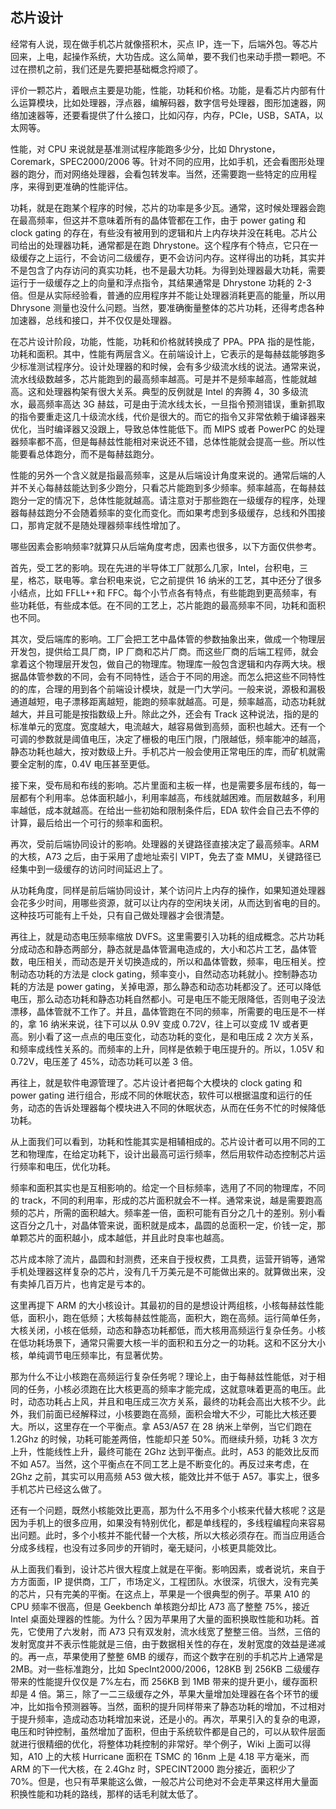 ## 芯片设计

经常有人说，现在做手机芯片就像搭积木，买点 IP，连一下，后端外包。等芯片回来，上电，起操作系统，大功告成。这么简单，要不我们也来动手攒一颗吧。不过在攒机之前，我们还是先要把基础概念捋顺了。

评价一颗芯片，着眼点主要是功能，性能，功耗和价格。功能，是看芯片内部有什么运算模块，比如处理器，浮点器，编解码器，数字信号处理器，图形加速器，网络加速器等，还要看提供了什么接口，比如闪存，内存，PCIe，USB，SATA，以太网等。

性能，对 CPU 来说就是基准测试程序能跑多少分，比如 Dhrystone，Coremark，SPEC2000/2006 等。针对不同的应用，比如手机，还会看图形处理器的跑分，而对网络处理器，会看包转发率。当然，还需要跑一些特定的应用程序，来得到更准确的性能评估。

功耗，就是在跑某个程序的时候，芯片的功率是多少瓦。通常，这时候处理器会跑在最高频率，但这并不意味着所有的晶体管都在工作，由于 power gating 和 clock gating 的存在，有些没有被用到的逻辑和片上内存块并没在耗电。芯片公司给出的处理器功耗，通常都是在跑 Dhrystone。这个程序有个特点，它只在一级缓存之上运行，不会访问二级缓存，更不会访问内存。这样得出的功耗，其实并不是包含了内存访问的真实功耗，也不是最大功耗。为得到处理器最大功耗，需要运行于一级缓存之上的向量和浮点指令，其结果通常是 Dhrystone 功耗的 2-3 倍。但是从实际经验看，普通的应用程序并不能让处理器消耗更高的能量，所以用 Dhrysone 测量也没什么问题。当然，要准确衡量整体的芯片功耗，还得考虑各种加速器，总线和接口，并不仅仅是处理器。

在芯片设计阶段，功能，性能，功耗和价格就转换成了 PPA。PPA 指的是性能，功耗和面积。其中，性能有两层含义。在前端设计上，它表示的是每赫兹能够跑多少标准测试程序分。设计处理器的和时候，会有多少级流水线的说法。通常来说，流水线级数越多，芯片能跑到的最高频率越高。可是并不是频率越高，性能就越高。这和处理器构架有很大关系。典型的反例就是 Intel 的奔腾 4，30 多级流水，最高频率高达 3G 赫兹，可是由于流水线太长，一旦指令预测错误，重新抓取的指令要重走这几十级流水线，代价是很大的。而它的指令又非常依赖于编译器来优化，当时编译器又没跟上，导致总体性能低下。而 MIPS 或者 PowerPC 的处理器频率都不高，但是每赫兹性能相对来说还不错，总体性能就会提高一些。所以性能要看总体跑分，而不是每赫兹跑分。

性能的另外一个含义就是指最高频率，这是从后端设计角度来说的。通常后端的人并不关心每赫兹能达到多少跑分，只看芯片能跑到多少频率。频率越高，在每赫兹跑分一定的情况下，总体性能就越高。请注意对于那些跑在一级缓存的程序，处理器每赫兹跑分不会随着频率的变化而变化。而如果考虑到多级缓存，总线和外围接口，那肯定就不是随处理器频率线性增加了。

哪些因素会影响频率?就算只从后端角度考虑，因素也很多，以下方面仅供参考。

首先，受工艺的影响。现在先进的半导体工厂就那么几家，Intel，台积电，三星，格芯，联电等。拿台积电来说，它之前提供 16 纳米的工艺，其中还分了很多小结点，比如 FFLL++和 FFC。每个小节点各有特点，有些能跑到更高频率，有些功耗低，有些成本低。在不同的工艺上，芯片能跑的最高频率不同，功耗和面积也不同。

其次，受后端库的影响。工厂会把工艺中晶体管的参数抽象出来，做成一个物理层开发包，提供给工具厂商，IP 厂商和芯片厂商。而这些厂商的后端工程师，就会拿着这个物理层开发包，做自己的物理库。物理库一般包含逻辑和内存两大块。根据晶体管参数的不同，会有不同特性，适合于不同的用途。而怎么把这些不同特性的的库，合理的用到各个前端设计模块，就是一门大学问。一般来说，源极和漏极通道越短，电子漂移距离越短，能跑的频率就越高。可是，频率越高，动态功耗就越大，并且可能是按指数级上升。除此之外，还会有 Track 这种说法，指的是的标准单元的宽度。宽度越大，电流越大，越容易做到高频，面积也越大。还有一个可调的参数就是阈值电压，决定了栅极的电压门限，门限越低，频率能冲的越高，静态功耗也越大，按对数级上升。手机芯片一般会使用正常电压的库，而矿机就需要全定制的库，0.4V 电压甚至更低。

接下来，受布局和布线的影响。芯片里面和主板一样，也是需要多层布线的，每一层都有个利用率。总体面积越小，利用率越高，布线就越困难。而层数越多，利用率越低，成本就越高。在给出一些初始和限制条件后，EDA 软件会自己去不停的计算，最后给出一个可行的频率和面积。

再次，受前后端协同设计的影响。处理器的关键路径直接决定了最高频率。ARM 的大核，A73 之后，由于采用了虚地址索引 VIPT，免去了查 MMU，关键路径已经集中到一级缓存的访问时间延迟上了。

从功耗角度，同样是前后端协同设计，某个访问片上内存的操作，如果知道处理器会花多少时间，用哪些资源，就可以让内存的空闲块关闭，从而达到省电的目的。这种技巧可能有上千处，只有自己做处理器才会很清楚。

再往上，就是动态电压频率缩放 DVFS。这里需要引入功耗的组成概念。芯片功耗分成动态和静态两部分，静态就是晶体管漏电造成的，大小和芯片工艺，晶体管数，电压相关，而动态是开关切换造成的，所以和晶体管数，频率，电压相关。控制动态功耗的方法是 clock gating，频率变小，自然动态功耗就小。控制静态功耗的方法是 power gating，关掉电源，那么静态和动态功耗都没了。还可以降低电压，那么动态功耗和静态功耗自然都小。可是电压不能无限降低，否则电子没法漂移，晶体管就不工作了。并且，晶体管跑在不同的频率，所需要的电压是不一样的，拿 16 纳米来说，往下可以从 0.9V 变成 0.72V，往上可以变成 1V 或者更高。别小看了这一点点的电压变化，动态功耗的变化，是和电压成 2 次方关系，和频率成线性关系的。而频率的上升，同样是依赖于电压提升的。所以，1.05V 和 0.72V，电压差了 45%，动态功耗可以差 3 倍。

再往上，就是软件电源管理了。芯片设计者把每个大模块的 clock gating 和 power gating 进行组合，形成不同的休眠状态，软件可以根据温度和运行的任务，动态的告诉处理器每个模块进入不同的休眠状态，从而在任务不忙的时候降低功耗。

从上面我们可以看到，功耗和性能其实是相辅相成的。芯片设计者可以用不同的工艺和物理库，在给定功耗下，设计出最高可运行频率，然后用软件动态控制芯片运行频率和电压，优化功耗。

频率和面积其实也是互相影响的。给定一个目标频率，选用了不同的物理库，不同的 track，不同的利用率，形成的芯片面积就会不一样。通常来说，越是需要跑高频的芯片，所需的面积越大。频率差一倍，面积可能有百分之几十的差别。别小看这百分之几十，对晶体管来说，面积就是成本，晶圆的总面积一定，价钱一定，那单颗芯片的面积越小，成本越低，并且此时良率也越高。

芯片成本除了流片，晶圆和封测费，还来自于授权费，工具费，运营开销等，通常手机处理器这样复杂的芯片，没有几千万美元是不可能做出来的。就算做出来，没有卖掉几百万片，也肯定是亏本的。

这里再提下 ARM 的大小核设计。其最初的目的是想设计两组核，小核每赫兹性能低，面积小，跑在低频；大核每赫兹性能高，面积大，跑在高频。运行简单任务，大核关闭，小核在低频，动态和静态功耗都低，而大核用高频运行复杂任务。小核在低功耗场景下，通常只需要大核一半的面积和五分之一的功耗。这和不区分大小核，单纯调节电压频率比，有显著优势。

那为什么不让小核跑在高频运行复杂任务呢？理论上，由于每赫兹性能低，对于相同的任务，小核必须跑在比大核更高的频率才能完成，这就意味着更高的电压。此时，动态功耗占上风，并且和电压成三次方关系，最终的功耗会高出大核不少。此外，我们前面已经解释过，小核要跑在高频，面积会增大不少，可能比大核还要大。所以，这里存在一个平衡点。拿 A53/A57 在 28 纳米上举例，当它们跑在 1.2Ghz 的时候，功耗可能差两倍，性能却只差 50%。而继续升频，功耗 3 次方上升，性能线性上升，最终可能在 2Ghz 达到平衡点。此时，A53 的能效比反而不如 A57。当然，这个平衡点在不同工艺上是不断变化的。再反过来考虑，在 2Ghz 之前，其实可以用高频 A53 做大核，能效比并不低于 A57。事实上，很多手机芯片已经这么做了。

还有一个问题，既然小核能效比更高，那为什么不用多个小核来代替大核呢？这是因为手机上的很多应用，如果没有特别优化，都是单线程的，多线程编程向来容易出问题。此时，多个小核并不能代替一个大核，所以大核必须存在。而当应用适合分成多线程，也没有过多同步的开销时，毫无疑问，小核更具能效比。

从上面我们看到，设计芯片很大程度上就是在平衡。影响因素，或者说坑，来自于方方面面，IP 提供商，工厂，市场定义，工程团队。水很深，坑很大，没有完美的芯片，只有完美的平衡。在这点上，苹果是一个很典型的例子。苹果 A10 的 CPU 频率不很高，但是 Geekbench 单核跑分却比 A73 高了整整 75%，接近 Intel 桌面处理器的性能。为什么？因为苹果用了大量的面积换取性能和功耗。首先，它使用了六发射，而 A73 只有双发射，流水线宽了整整三倍。当然，三倍的发射宽度并不表示性能就是三倍，由于数据相关性的存在，发射宽度的效益是递减的。再一点，苹果使用了整整 6MB 的缓存，而这个数字在别的手机芯片上通常是 2MB。对一些标准跑分，比如 SpecInt2000/2006，128KB 到 256KB 二级缓存带来的性能提升仅仅是 7%左右，而 256KB 到 1MB 带来的提升更小，缓存面积却是 4 倍。第三，除了一二三级缓存之外，苹果大量增加处理器在各个环节的缓冲，比如指令预测器等。当然，面积的提升同样带来了静态功耗的增加，不过相对于提升频率，造成动态功耗增加来说，还是小的。再次，苹果引入的复杂的电源，电压和时钟控制，虽然增加了面积，但由于系统软件都是自己的，可以从软件层面就进行很精细的优化，将整体功耗控制的非常好。举个例子，Wiki 上面可以得知，A10 上的大核 Hurricane 面积在 TSMC 的 16nm 上是 4.18 平方毫米，而 ARM 的下一代大核，在 2.4Ghz 时，SPECINT2000 跑分接近，面积少了 70%。但是，也只有苹果能这么做，一般芯片公司绝对不会走苹果这样用大量面积换性能和功耗的路线，那样的话毛利就太低了。
